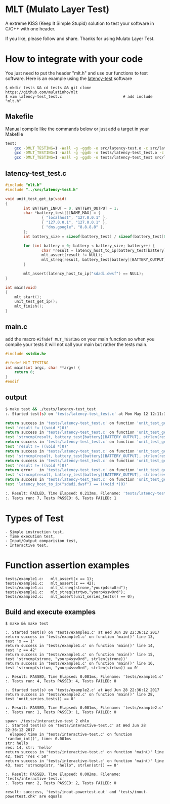 # MLT (Mulato Layer Test)

A extreme KISS (Keep It Simple Stupid) solution to test your software in C/C++ with one header.

If you like, please follow and share. Thanks for using Mulato Layer Test. 

# How to integrate with your code

You just need to put the header "mlt.h" and use our functions to test software. Here is an example using the [latency-test](github.com/mulatinho/latency-test) software

	$ mkdir tests && cd tests && git clone https://github.com/mulatinho/mlt
	$ vim latency-test_test.c 							# add include "mlt.h"

## Makefile
Manual compile like the commands below or just add a target in your Makefile
```sh
test:
	gcc -DMLT_TESTING=1 -Wall -g -ggdb -o src/latency-test.o -c src/latency-test.c ${CARGS} -I./tests/mlt
	gcc -DMLT_TESTING=1 -Wall -g -ggdb -o tests/latency-test_test.o -c tests/latency-test_test.c ${CARGS} -I./tests/mlt
	gcc -DMLT_TESTING=1 -Wall -g -ggdb -o tests/latency-test_test src/latency-test.o tests/latency-test_test.o ${CARGS} -I./tests/mlt
```

## latency-test_test.c

```c
#include "mlt.h"
#include "../src/latency-test.h"

void unit_test_get_ip(void)
{
        int BATTERY_INPUT = 0, BATTERY_OUTPUT = 1;
        char *battery_test[][NAME_MAX] = {
                { "localhost", "127.0.0.1" },
                { "127.0.0.1", "127.0.0.1" },
                { "dns.google", "8.8.8.8" },
        };
        int battery_size = sizeof(battery_test) / sizeof(battery_test[0]);

        for (int battery = 0; battery < battery_size; battery++) {
                char *result = latency_host_to_ip(battery_test[battery][BATTERY_INPUT]);
                mlt_assert(result != NULL);
                mlt_streq(result, battery_test[battery][BATTERY_OUTPUT]);
        }

        mlt_assert(latency_host_to_ip("sdadi.dwsf") == NULL);
}

int main(void)
{
    mlt_start();
    unit_test_get_ip();
    mlt_finish();
}

```

## main.c

add the macro `#ifndef MLT_TESTING` on your main function so when you compile your tests it will not call your main but rather the tests main.
```c
#include <stdio.h>

#ifndef MLT_TESTING
int main(int argc, char **argv) {
	return 0;
}
#endif
```

## output

```sh
$ make test && ./tests/latency-test_test 
:. Started test(s) on 'tests/latency-test_test.c' at Mon May 12 12:11:32 2025

return success in 'tests/latency-test_test.c' on function 'unit_test_get_ip()' line 27,
test 'result != ((void *)0)'
return success in 'tests/latency-test_test.c' on function 'unit_test_get_ip()' line 28,
test 'strncmp(result, battery_test[battery][BATTERY_OUTPUT], strlen(result)) == 0'
return success in 'tests/latency-test_test.c' on function 'unit_test_get_ip()' line 27,
test 'result != ((void *)0)'
return success in 'tests/latency-test_test.c' on function 'unit_test_get_ip()' line 28,
test 'strncmp(result, battery_test[battery][BATTERY_OUTPUT], strlen(result)) == 0'
return success in 'tests/latency-test_test.c' on function 'unit_test_get_ip()' line 27,
test 'result != ((void *)0)'
return error   in 'tests/latency-test_test.c' on function 'unit_test_get_ip()' line 28,
test 'strncmp(result, battery_test[battery][BATTERY_OUTPUT], strlen(result)) == 0'
return success in 'tests/latency-test_test.c' on function 'unit_test_get_ip()' line 31,
test 'latency_host_to_ip("sdadi.dwsf") == ((void *)0)'

:. Result: FAILED, Time Elapsed: 0.213ms, Filename: 'tests/latency-test_test.c'
:. Tests run: 7, Tests PASSED: 6, Tests FAILED: 1
```

# Types of Test

	- Simple instruction test,
	- Time execution test,
	- Input/Output comparision test,
	- Interactive test.

# Function assertion examples

	tests/example1.c:	mlt_assert(x == 1);
	tests/example1.c:	mlt_assert(z == 42);
	tests/example1.c:	mlt_strneq(strone,"yourp4ssw0rd");
	tests/example1.c:	mlt_streq(strtwo,"yourp4ssw0rd");
	tests/example2.c:	mlt_assert(unit_series_tests() == 0);

## Build and execute examples

	$ make && make test

	:. Started test(s) on 'tests/example1.c' at Wed Jun 28 22:36:12 2017
	return success in 'tests/example1.c' on function 'main()' line 13, test 'x == 1'
	return success in 'tests/example1.c' on function 'main()' line 14, test 'z == 42'
	return success in 'tests/example1.c' on function 'main()' line 15, test 'strncmp(strone, "yourp4ssw0rd", strlen(strone))'
	return success in 'tests/example1.c' on function 'main()' line 16, test 'strncmp(strtwo, "yourp4ssw0rd", strlen(strtwo)) == 0'
	
	:. Result: PASSED, Time Elapsed: 0.001ms, Filename: 'tests/example1.c'
	:. Tests run: 4, Tests PASSED: 4, Tests FAILED: 0
	
	:. Started test(s) on 'tests/example2.c' at Wed Jun 28 22:36:12 2017
	return success in 'tests/example2.c' on function 'main()' line 28, test 'unit_series_tests() == 0'
	
	:. Result: PASSED, Time Elapsed: 0.001ms, Filename: 'tests/example2.c'
	:. Tests run: 1, Tests PASSED: 1, Tests FAILED: 0
	
	spawn ./tests/interactive-test 2 ehlo
	:. Started test(s) on 'tests/interactive-test.c' at Wed Jun 28 22:36:12 2017
	  elapsed time in 'tests/interactive-test.c' on function 'random_int()', time: 0.001ms
	str: hello
	res: 14, str: 'hello'
	return success in 'tests/interactive-test.c' on function 'main()' line 42, test 'res < 50'
	return success in 'tests/interactive-test.c' on function 'main()' line 43, test 'strncmp(str, "hello", strlen(str)) == 0'
	
	:. Result: PASSED, Time Elapsed: 0.002ms, Filename: 'tests/interactive-test.c'
	:. Tests run: 2, Tests PASSED: 2, Tests FAILED: 0
	
	result: succcess, 'tests/inout-powertest.out' and 'tests/inout-powertest.chk' are equals
